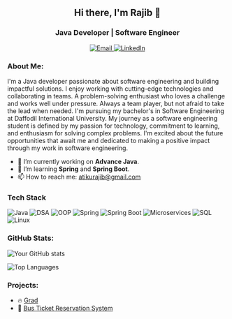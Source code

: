 <h2 align="center">Hi there, I'm Rajib 👋</h2>
<h3 align="center">Java Developer | Software Engineer</h3>

<p align="center">
  <a href="mailto:atikurajib@gmail.com">
    <img src="https://img.shields.io/badge/Email-D14836?style=for-the-badge&logo=gmail&logoColor=white" alt="Email">
  </a>
  <a href="https://linkedin.com/in/atikurajib">
    <img src="https://img.shields.io/badge/LinkedIn-0077B5?style=for-the-badge&logo=linkedin&logoColor=white" alt="LinkedIn">
  </a>
</p>

### About Me:
I'm a Java developer passionate about software engineering and building impactful solutions. I enjoy working with cutting-edge technologies and collaborating in teams. A problem-solving enthusiast who loves a challenge and works well under pressure. Always a team player, but not afraid to take the lead when needed. I'm pursuing my bachelor's in Software Engineering at Daffodil International University. My journey as a software engineering student is defined by my passion for technology, commitment to learning, and enthusiasm for solving complex problems. I'm excited about the future opportunities that await me and dedicated to making a positive impact through my work in software engineering.

- 🔭 I’m currently working on **Advance Java**.
- 🌱 I’m learning **Spring** and **Spring Boot**.
- 📫 How to reach me: [atikurajib@gmail.com](mailto:your-email@example.com)

### Tech Stack
<p align="left">
  <img src="https://img.shields.io/badge/Java-ED8B00?style=for-the-badge&logo=java&logoColor=white" alt="Java" />
  <img src="https://img.shields.io/badge/DSA-4B0082?style=for-the-badge" alt="DSA" />
  <img src="https://img.shields.io/badge/OOP-8A2BE2?style=for-the-badge" alt="OOP" />
  <img src="https://img.shields.io/badge/Spring-6DB33F?style=for-the-badge&logo=spring&logoColor=white" alt="Spring" />
  <img src="https://img.shields.io/badge/Spring_Boot-6DB33F?style=for-the-badge&logo=spring-boot&logoColor=white" alt="Spring Boot" />
  <img src="https://img.shields.io/badge/Microservices-FF6F00?style=for-the-badge&logo=microservices&logoColor=white" alt="Microservices" />
  <img src="https://img.shields.io/badge/SQL-4479A1?style=for-the-badge&logo=MySQL&logoColor=white" alt="SQL" />
  <img src="https://img.shields.io/badge/Linux-FCC624?style=for-the-badge&logo=linux&logoColor=black" alt="Linux" />
</p>


### GitHub Stats:
![Your GitHub stats](https://github-readme-stats.vercel.app/api?username=atikurajib&show_icons=true&theme=radical)

![Top Languages](https://github-readme-stats.vercel.app/api/top-langs/?username=atikurajib&layout=compact&theme=radical)

### Projects:
- 🔥 [Grad](https://github.com/atikurajib/java-programming)
- 🚀 [Bus Ticket Reservation System](https://github.com/atikurajib/bus-ticket-reservation-system)



